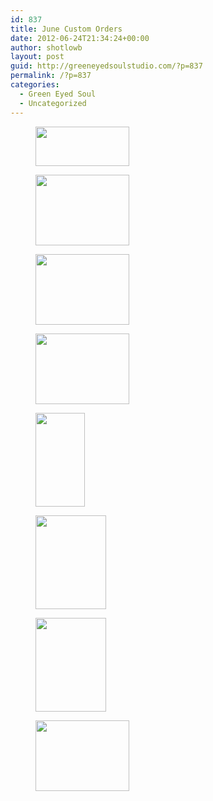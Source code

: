 ```yaml
---
id: 837
title: June Custom Orders
date: 2012-06-24T21:34:24+00:00
author: shotlowb
layout: post
guid: http://greeneyedsoulstudio.com/?p=837
permalink: /?p=837
categories:
  - Green Eyed Soul
  - Uncategorized
---
```

<div id='gallery-7' class='gallery galleryid-837 gallery-columns-2 gallery-size-thumbnail'>
  <figure class='gallery-item'> 
  
  <div class='gallery-icon landscape'>
    <a href='http://localhost:4567/wp-content/uploads/2012/06/024.jpg'><img width="150" height="63" src="http://localhost:4567/wp-content/uploads/2012/06/024.jpg" class="attachment-thumbnail size-thumbnail" alt="" sizes="100vw" /></a>
  </div></figure><figure class='gallery-item'> 
  
  <div class='gallery-icon landscape'>
    <a href='http://localhost:4567/wp-content/uploads/2012/06/015.jpg'><img width="150" height="113" src="http://localhost:4567/wp-content/uploads/2012/06/015.jpg" class="attachment-thumbnail size-thumbnail" alt="" sizes="100vw" /></a>
  </div></figure><figure class='gallery-item'> 
  
  <div class='gallery-icon landscape'>
    <a href='http://localhost:4567/wp-content/uploads/2012/06/006.jpg'><img width="150" height="113" src="http://localhost:4567/wp-content/uploads/2012/06/006.jpg" class="attachment-thumbnail size-thumbnail" alt="" sizes="100vw" /></a>
  </div></figure><figure class='gallery-item'> 
  
  <div class='gallery-icon landscape'>
    <a href='http://localhost:4567/wp-content/uploads/2012/06/005.jpg'><img width="150" height="113" src="http://localhost:4567/wp-content/uploads/2012/06/005.jpg" class="attachment-thumbnail size-thumbnail" alt="" sizes="100vw" /></a>
  </div></figure><figure class='gallery-item'> 
  
  <div class='gallery-icon portrait'>
    <a href='http://localhost:4567/wp-content/uploads/2012/06/003.jpg'><img width="79" height="150" src="http://localhost:4567/wp-content/uploads/2012/06/003.jpg" class="attachment-thumbnail size-thumbnail" alt="" sizes="100vw" /></a>
  </div></figure><figure class='gallery-item'> 
  
  <div class='gallery-icon portrait'>
    <a href='http://localhost:4567/wp-content/uploads/2012/06/June-Custom-Designs-012.jpg'><img width="113" height="150" src="http://localhost:4567/wp-content/uploads/2012/06/June-Custom-Designs-012.jpg" class="attachment-thumbnail size-thumbnail" alt="" sizes="100vw" /></a>
  </div></figure><figure class='gallery-item'> 
  
  <div class='gallery-icon portrait'>
    <a href='http://localhost:4567/wp-content/uploads/2012/06/June-Custom-Designs-007.jpg'><img width="113" height="150" src="http://localhost:4567/wp-content/uploads/2012/06/June-Custom-Designs-007.jpg" class="attachment-thumbnail size-thumbnail" alt="" sizes="100vw" /></a>
  </div></figure><figure class='gallery-item'> 
  
  <div class='gallery-icon landscape'>
    <a href='http://localhost:4567/wp-content/uploads/2012/06/June-Custom-Designs-004.jpg'><img width="150" height="113" src="http://localhost:4567/wp-content/uploads/2012/06/June-Custom-Designs-004.jpg" class="attachment-thumbnail size-thumbnail" alt="" sizes="100vw" /></a>
  </div></figure>
</div>